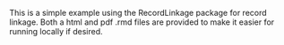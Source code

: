 This is a simple example using the RecordLinkage package for record linkage. Both a html and pdf .rmd files are provided to make it easier for running locally if desired.

